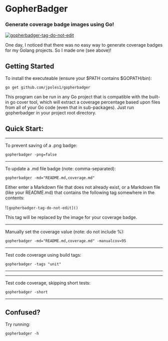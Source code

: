 # GopherBadger
### Generate coverage badge images using Go!

<a href='https://github.com/jpoles1/gopherbadger' target='_blank'>![gopherbadger-tag-do-not-edit](https://img.shields.io/badge/Go%20Coverage-70%25-brightgreen.svg?longCache=true&style=flat)</a>

One day, I noticed that there was no easy way to generate coverage badges for my Golang projects. So I made one (see above)! 

## Getting Started 

To install the executeable (ensure your $PATH contains $GOPATH/bin):

```
go get github.com/jpoles1/gopherbadger
```

This program can be run in any Go project that is compatible with the built-in go cover tool, which will extract a coverage percentage based upon files from all of your Go code (even that in sub-packages). Just run gopherbadger in your project root directory.

## Quick Start:

<hr>

To prevent saving of a .png badge:

`gopherbadger -png=false`

<hr>

To update a .md file badge (note: comma-separated):

`gopherbadger -md="README.md,coverage.md"`

Either enter a Markdown file that does not already exist, or a Markdown file (like your README.md) that contains the following tag somewhere in the contents:

!`[gopherbadger-tag-do-not-edit]()`

This tag will be replaced by the image for your coverage badge. 

<hr>

Manually set the coverage value (note: do not include %):

`gopherbadger -md="README.md,coverage.md" -manualcov=95`

<hr>

Test code coverage using build tags:

`gopherbadger -tags "unit"`

<hr>

<hr>

Test code coverage, skipping short tests:

`gopherbadger -short`

<hr>

## Confused?

Try running:

```
gopherbadger -h
```
